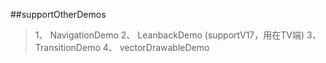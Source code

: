 ##supportOtherDemos
 >1、 NavigationDemo
 >2、 LeanbackDemo (supportV17，用在TV端)
 >3、 TransitionDemo
 >4、 vectorDrawableDemo
